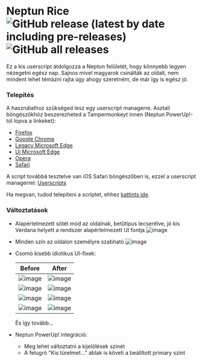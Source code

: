 # Neptun Rice ![GitHub release (latest by date including pre-releases)](https://img.shields.io/github/v/release/glorantq/neptun-rice?include_prereleases&style=flat-square) ![GitHub all releases](https://img.shields.io/github/downloads/glorantq/neptun-rice/total?style=flat-square)
Ez a kis userscript átdolgozza a Neptun felületét, hogy könnyebb legyen nézegetni egész nap. Sajnos mivel magyarok csinálták az oldalt, nem mindent lehet témázni rajta úgy ahogy szeretném, de már így is egész jó.

### Telepítés
A használathoz szükséged lesz egy userscript managerre. Asztali böngészőkhöz beszerezheted a Tampermonkeyt innen (Neptun PowerUp!-tól lopva a linkeket):
* [Firefox](https://addons.mozilla.org/en-US/firefox/addon/tampermonkey)
* [Google Chrome](https://chrome.google.com/webstore/detail/tampermonkey/dhdgffkkebhmkfjojejmpbldmpobfkfo)
* [Legacy Microsoft Edge](https://www.microsoft.com/store/apps/9NBLGGH5162S)
* [Új Microsoft Edge](https://microsoftedge.microsoft.com/insider-addons/detail/iikmkjmpaadaobahmlepeloendndfphd)
* [Opera](https://addons.opera.com/en/extensions/details/tampermonkey-beta)
* [Safari](https://apps.apple.com/us/app/tampermonkey/id1482490089)

A script továbbá tesztelve van iOS Safari böngészőben is, ezzel a userscript managerrel: [Userscripts](https://apps.apple.com/us/app/userscripts/id1463298887)

Ha megvan, tudod telepíteni a scriptet, ehhez [kattints ide](https://github.com/glorantq/neptun-rice/releases/latest/download/Neptun.Rice.user.js).

### Változtatások
- Alapértelmezett sötét mód az oldalnak, betűtípus lecserélve, jó kis Verdana helyett a rendszer alapértelmezett UI fontja
  ![image](https://user-images.githubusercontent.com/17655680/221344653-652c84d3-a4d4-4c44-82a5-2c78b120a5c1.png)
- Minden szín az oldalon személyre szabható
  ![image](https://user-images.githubusercontent.com/17655680/221350583-667d166b-f5ac-4efc-98ad-230ba1d5397e.png)
- Csomó kisebb idiotikus UI-fixek:

  | Before | After |
  |--------|-------|
  |![image](https://user-images.githubusercontent.com/17655680/221344754-9bc69411-ccf8-49bb-bc30-fb8ac3f6a6a2.png)|![image](https://user-images.githubusercontent.com/17655680/221344714-b6aab38f-f78f-442b-82a6-3db59d04dea4.png)|
  |![image](https://user-images.githubusercontent.com/17655680/221344779-10f779ff-72c9-4f49-b93a-17423aebedfd.png)|![image](https://user-images.githubusercontent.com/17655680/221344787-cbd42144-ce00-42b3-bb92-d1658a603a4b.png)|
  |![image](https://user-images.githubusercontent.com/17655680/221344827-c1136989-5ca7-4cbc-8ccb-ce7b5e8e9178.png)|![image](https://user-images.githubusercontent.com/17655680/221344811-ed8d5139-b079-4a29-980e-a94d99e78af1.png)|
  |![image](https://user-images.githubusercontent.com/17655680/221344844-423245fc-63b2-406f-be0e-82b433738825.png)|![image](https://user-images.githubusercontent.com/17655680/221344851-570d0938-f3f7-4a8f-a0bb-db1a7f6f56e5.png)
  
  És így tovább...
- Neptun PowerUp! integráció:
  - Meg lehet változtatni a kijelölések színét
  - A felugró "Kis türelmet..." ablak is követi a beállított primary színt
